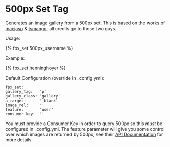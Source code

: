 # 500px Set Tag

Generates an image gallery from a 500px set. This is based on the works of [macjasp](http://carmo.org.uk/) & [tsmango](http://thomasmango.com/), all credits go to those two guys.

Usage:

   {% fpx_set 500px_username %}

Example:

   {% fpx_set henninghoyer %}

Default Configuration (override in _config.yml):

```fpx_set:
fpx_set:
gallery_tag:   'p'
gallery_class: 'gallery'
a_target:      '_blank'
image_rel:     ''
feature:       'user'
consumer_key:  ''
```

You must provide a Consumer Key in order to query 500px so this _must_ be configured in _config.yml.
The feature parameter will give you some control over which images are returned by 500px, see their [API Documentation](https://github.com/500px/api-documentation/blob/master/endpoints/photo/GET_photos.md) for more details.
